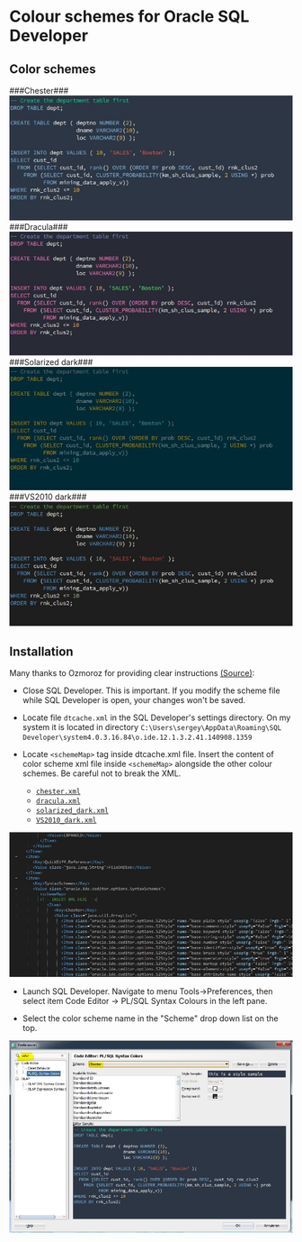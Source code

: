 # Colour schemes for Oracle SQL Developer #

## Color schemes ##
###Chester###
![Chester](screenshots/Chester.png)
###Dracula###
![Dracula](screenshots/dracula.png)
###Solarized dark###
![Solarized dark](screenshots/Solarized_dark.png)
###VS2010 dark###
![VS2010-Dark](screenshots/VS2010_dark.png)

## Installation ##

Many thanks to Ozmoroz for providing clear instructions [(Source)](https://github.com/ozmoroz/ozbsidian-sqldeveloper):

- Close SQL Developer. This is important. If you modify the scheme file while SQL Developer is open, your changes won't be saved.

- Locate file `dtcache.xml` in the SQL Developer's settings directory. On my system it is located in directory `C:\Users\sergey\AppData\Roaming\SQL Developer\system4.0.3.16.84\o.ide.12.1.3.2.41.140908.1359`

- Locate `<schemeMap>` tag inside dtcache.xml file. Insert the content of color scheme xml file inside `<schemeMap>` alongside the other colour schemes. Be careful not to break the XML.
	* [`chester.xml`](https://raw.githubusercontent.com/Gillisdc/sqldeveloper-syntax-highlighting/master/chester.xml) 	
	* [`dracula.xml`](https://raw.githubusercontent.com/Gillisdc/sqldeveloper-syntax-highlighting/master/dracula.xml) 
	* [`solarized_dark.xml`](https://raw.githubusercontent.com/Gillisdc/sqldeveloper-syntax-highlighting/master/Solarized_dark.xml) 
	* [`VS2010_dark.xml`](https://raw.githubusercontent.com/Gillisdc/sqldeveloper-syntax-highlighting/master/VS2010_dark.xml) 
	
![Insert the contents of the color scheme xml after opening schemeMap tag (where I typed the comment 'Insert XML here'](screenshots/xml_insert_here.png)

- Launch SQL Developer. Navigate to menu Tools->Preferences, then select item Code Editor -> PL/SQL Syntax Colours in the left pane.

- Select the color scheme name in the "Scheme" drop down list on the top.

![](screenshots/preferences.png)
